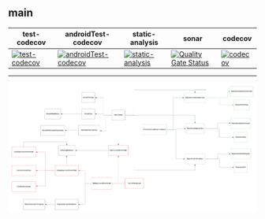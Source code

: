 ## main

| test-codecov                                                                                                                                                                      | androidTest-codecov                                                                                                                                                                    | static-analysis                                                                                                                                                                                        | sonar                                                                                                                                                                                                   | codecov                                                                                                                             |
|-----------------------------------------------------------------------------------------------------------------------------------------------------------------------------------|--------------------------------------------------------------------------------------------------------------------------------------------------------------------------------|--------------------------------------------------------------------------------------------------------------------------------------------------------------------------------------------------------------|---------------------------------------------------------------------------------------------------------------------------------------------------------------------------------------------------------|-------------------------------------------------------------------------------------------------------------------------------------|
| [![test-codecov](https://github.com/jameshnsears/Chance/actions/workflows/test-codecov.yml/badge.svg)](https://github.com/jameshnsears/Chance/actions/workflows/test-codecov.yml)| [![androidTest-codecov](https://github.com/jameshnsears/Chance/actions/workflows/androidTest-codecov.yml/badge.svg)](https://github.com/jameshnsears/Chance/actions/workflows/androidTest-codecov.yml) | [![static-analysis](https://github.com/jameshnsears/Chance/actions/workflows/static-analysis.yml/badge.svg)](https://github.com/jameshnsears/Chance/actions/workflows/static-analysis.yml)| [![Quality Gate Status](https://sonarcloud.io/api/project_badges/measure?project=jameshnsears-github_chance&metric=alert_status)](https://sonarcloud.io/summary/new_code?id=jameshnsears-github_chance) | [![codecov](https://codecov.io/gh/jameshnsears/Chance/graph/badge.svg?token=6S238TK3QV)](https://codecov.io/gh/jameshnsears/Chance) |

---


![Class Diagram](https://raw.githubusercontent.com/jameshnsears/Chance/main/docs/uml/class-diagram.png)
